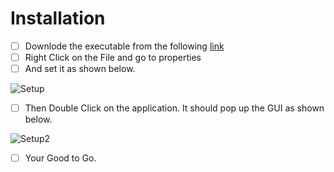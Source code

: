 # Installation 

 - [ ] Downlode the executable from the following [link](https://drive.google.com/open?id=1iWxcwbVW5pgUetn-Jip5fjimeZqGZ3wg)
 - [ ] Right Click on the File and go to properties
 - [ ] And set it as shown below.
 
 ![Setup](https://github.com/ganeshb15/Tools/blob/master/MiniReactis/Installation/Ubunutu/Image/Setup.png)
 
 - [ ] Then Double Click on the application. It should pop up the GUI as shown below.
 
 ![Setup2](https://github.com/ganeshb15/Tools/blob/master/MiniReactis/Installation/Ubunutu/Image/MiniReactis.png)

 - [ ] Your Good to Go.

